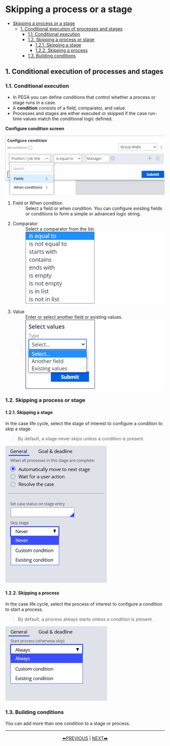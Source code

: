 # Skipping a process or a stage

- [Skipping a process or a stage](#skipping-a-process-or-a-stage)
    - [1. Conditional execution of processes and stages](#1-conditional-execution-of-processes-and-stages)
        - [1.1. Conditional execution](#11-conditional-execution)
        - [1.2. Skipping a process or stage](#12-skipping-a-process-or-stage)
            - [1.2.1. Skipping a stage](#121-skipping-a-stage)
            - [1.2.2. Skipping a process](#122-skipping-a-process)
        - [1.3. Building conditions](#13-building-conditions)

## 1. Conditional execution of processes and stages

### 1.1. Conditional execution

- In PEGA you can define conditions that control whether a process or stage runs in a case. 
- A **condition** consists of a field, comparator, and value.
- Processes and stages are either executed or skipped if the case run-time values match the conditional logic defined.

**Configure condition screen**

![](../resources/configure-condition.webp)

1. <dl><dt>Field or When condition</dt>
    <dd>Select a field or when condition. You can configure existing fields or conditions to form a simple or advanced logic string.</dd></dl>
2. <dl><dt>Comparator</dt>
    <dd>Select a comparator from the list.</dd>
    <dd><img src="../resources/condition-comparator.webp"></dd></dl>
3. <dl><dt>Value</dt>
    <dd>Enter or select another field or existing values.</dd>
    <dd><img src="../resources/condition-value.webp"></dd></dl>

### 1.2. Skipping a process or stage

#### 1.2.1. Skipping a stage

In the case life cycle, select the stage of interest to configure a condition to skip a stage.

> By default, a stage never skips unless a condition is present.

![](../resources/skipping-stage.png)

#### 1.2.2. Skipping a process

In the case life cycle, select the process of interest to configure a condition to start a process.

> By default, a process always starts unless a condition is present.

![](../resources/skipping-process.png)

### 1.3. Building conditions

You can add more than one condition to a stage or process. 

---
<p align=center>
    <a href="[2.7] Identifying duplicate cases.md">⬅️PREVIOUS</a>
    |
    <a href="[2.9] Pausing and resuming case processing.md"> NEXT➡️</a>
</p>
